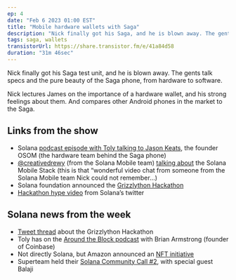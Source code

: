 ```yaml
---
ep: 4
date: "Feb 6 2023 01:00 EST"
title: "Mobile hardware wallets with Saga"
description: "Nick finally got his Saga, and he is blown away. The gents talk specs and the pure beauty of the Saga phone, from hardware to software."
tags: saga, wallets
transistorUrl: https://share.transistor.fm/e/41a84d58
duration: "31m 46sec"
---
```


Nick finally got his Saga test unit, and he is blown away. The gents talk specs and the pure beauty of the Saga phone, from hardware to software.

Nick lectures James on the importance of a hardware wallet, and his strong feelings about them. And compares other Android phones in the market to the Saga.

## Links from the show

- Solana [podcast episode with Toly talking to Jason Keats](https://podcasts.apple.com/us/podcast/jason-keats-founder-chief-hooligan-osom-ep-70/id1476353378?i=1000569641322), the founder OSOM (the hardware team behind the Saga phone)
- [@creativedrewy](https://twitter.com/creativedrewy) (from the Solana Mobile team) [talking about](https://youtu.be/wcmyLzr_Xks) the Solana Mobile Stack (this is that “wonderful video chat from someone from the Solana Mobile team Nick could not remember…)
- Solana foundation announced the [Grizzlython Hackathon](https://solana.com/grizzlython)
- [Hackathon hype video](https://twitter.com/solana/status/1621162324223725573) from Solana’s twitter

## Solana news from the week

- [Tweet thread](https://twitter.com/solana/status/1621162324223725573) about the Grizzlython Hackathon
- Toly has on the [Around the Block podcast](https://open.spotify.com/episode/0PPL3s1vVwQ56enNnhD6Qr?si=FaitOzb8RYSmXr0zGDGhDg&nd=1) with Brian Armstrong (founder of Coinbase)
- Not directly Solana, but Amazon announced an [NFT initiative](https://blockworks.co/news/amazon-nft-marketplace-web3)
- Superteam held their [Solana Community Call #2](https://www.youtube.com/watch?v=m5dDBzKd9UE&t=27s), with special guest Balaji
